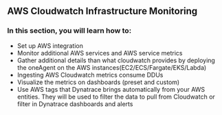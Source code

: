 ## AWS Cloudwatch Infrastructure Monitoring

### In this section, you will learn how to:
- Set up AWS integration
- Monitor additional AWS services and AWS service metrics
- Gather additional details than what cloudwatch provides by deploying the oneAgent on the AWS instances(EC2/ECS/Fargate/EKS/Labda)
- Ingesting AWS Cloudwatch metrics consume DDUs
- Visualize the metrics on dashboards (preset and custom)
- Use AWS tags that Dynatrace brings automatically from your AWS entities. They will be used to filter the data to pull from Cloudwatch or filter in Dynatrace dashboards and alerts
